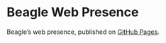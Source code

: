# Beagle Web Presence

Beagle’s web presence, published on [GitHub Pages](https://m1cm1c.github.io/Beagle/branches/minor-diagram-fixes).